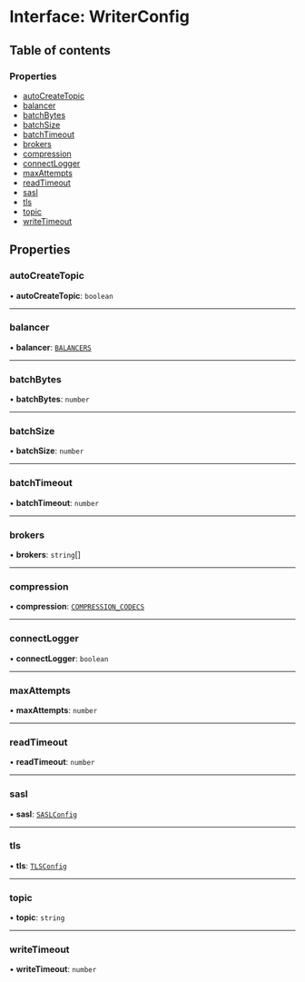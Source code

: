 # Interface: WriterConfig

## Table of contents

### Properties

- [autoCreateTopic](WriterConfig.md#autocreatetopic)
- [balancer](WriterConfig.md#balancer)
- [batchBytes](WriterConfig.md#batchbytes)
- [batchSize](WriterConfig.md#batchsize)
- [batchTimeout](WriterConfig.md#batchtimeout)
- [brokers](WriterConfig.md#brokers)
- [compression](WriterConfig.md#compression)
- [connectLogger](WriterConfig.md#connectlogger)
- [maxAttempts](WriterConfig.md#maxattempts)
- [readTimeout](WriterConfig.md#readtimeout)
- [sasl](WriterConfig.md#sasl)
- [tls](WriterConfig.md#tls)
- [topic](WriterConfig.md#topic)
- [writeTimeout](WriterConfig.md#writetimeout)

## Properties

### autoCreateTopic

• **autoCreateTopic**: `boolean`

___

### balancer

• **balancer**: [`BALANCERS`](../enums/BALANCERS.md)

___

### batchBytes

• **batchBytes**: `number`

___

### batchSize

• **batchSize**: `number`

___

### batchTimeout

• **batchTimeout**: `number`

___

### brokers

• **brokers**: `string`[]

___

### compression

• **compression**: [`COMPRESSION_CODECS`](../enums/COMPRESSION_CODECS.md)

___

### connectLogger

• **connectLogger**: `boolean`

___

### maxAttempts

• **maxAttempts**: `number`

___

### readTimeout

• **readTimeout**: `number`

___

### sasl

• **sasl**: [`SASLConfig`](SASLConfig.md)

___

### tls

• **tls**: [`TLSConfig`](TLSConfig.md)

___

### topic

• **topic**: `string`

___

### writeTimeout

• **writeTimeout**: `number`
